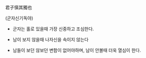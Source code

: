 君子愼其獨也

(군자신기독야)

- 군자는 홀로 있을때 가장 신중하고 조심한다.

- 남이 보지 않을때 나자신을 속이지 않는다

- 남들이 보던 않보던 변함이 없어야하며, 남이 안볼때 더욱 열심이 한다.